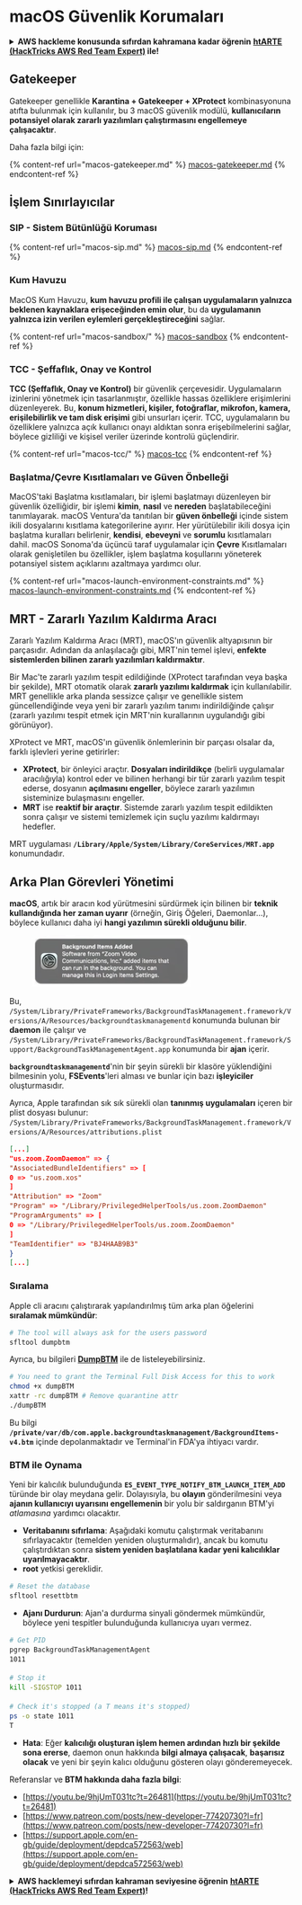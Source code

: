 # macOS Güvenlik Korumaları

<details>

<summary><strong>AWS hackleme konusunda sıfırdan kahramana kadar öğrenin</strong> <a href="https://training.hacktricks.xyz/courses/arte"><strong>htARTE (HackTricks AWS Red Team Expert)</strong></a><strong> ile!</strong></summary>

HackTricks'ı desteklemenin diğer yolları:

* **Şirketinizi HackTricks'te reklamını görmek istiyorsanız** veya **HackTricks'i PDF olarak indirmek istiyorsanız** [**ABONELİK PLANLARI**](https://github.com/sponsors/carlospolop)'na göz atın!
* [**Resmi PEASS & HackTricks ürünleri**](https://peass.creator-spring.com)'ni edinin
* [**PEASS Ailesi'ni**](https://opensea.io/collection/the-peass-family) keşfedin, özel [**NFT'lerimiz**](https://opensea.io/collection/the-peass-family) koleksiyonumuz
* **Katılın** 💬 [**Discord grubuna**](https://discord.gg/hRep4RUj7f) veya [**telegram grubuna**](https://t.me/peass) veya bizi **Twitter** 🐦 [**@carlospolopm**](https://twitter.com/hacktricks\_live)'da **takip edin**.
* **Hacking püf noktalarınızı paylaşarak PR'lar göndererek** [**HackTricks**](https://github.com/carlospolop/hacktricks) ve [**HackTricks Cloud**](https://github.com/carlospolop/hacktricks-cloud) github depolarına katkıda bulunun.

</details>

## Gatekeeper

Gatekeeper genellikle **Karantina + Gatekeeper + XProtect** kombinasyonuna atıfta bulunmak için kullanılır, bu 3 macOS güvenlik modülü, **kullanıcıların potansiyel olarak zararlı yazılımları çalıştırmasını engellemeye çalışacaktır**.

Daha fazla bilgi için:

{% content-ref url="macos-gatekeeper.md" %}
[macos-gatekeeper.md](macos-gatekeeper.md)
{% endcontent-ref %}

## İşlem Sınırlayıcılar

### SIP - Sistem Bütünlüğü Koruması

{% content-ref url="macos-sip.md" %}
[macos-sip.md](macos-sip.md)
{% endcontent-ref %}

### Kum Havuzu

MacOS Kum Havuzu, **kum havuzu profili ile çalışan uygulamaların yalnızca beklenen kaynaklara erişeceğinden emin olur**, bu da **uygulamanın yalnızca izin verilen eylemleri gerçekleştireceğini** sağlar.

{% content-ref url="macos-sandbox/" %}
[macos-sandbox](macos-sandbox/)
{% endcontent-ref %}

### TCC - **Şeffaflık, Onay ve Kontrol**

**TCC (Şeffaflık, Onay ve Kontrol)** bir güvenlik çerçevesidir. Uygulamaların izinlerini yönetmek için tasarlanmıştır, özellikle hassas özelliklere erişimlerini düzenleyerek. Bu, **konum hizmetleri, kişiler, fotoğraflar, mikrofon, kamera, erişilebilirlik ve tam disk erişimi** gibi unsurları içerir. TCC, uygulamaların bu özelliklere yalnızca açık kullanıcı onayı aldıktan sonra erişebilmelerini sağlar, böylece gizliliği ve kişisel veriler üzerinde kontrolü güçlendirir.

{% content-ref url="macos-tcc/" %}
[macos-tcc](macos-tcc/)
{% endcontent-ref %}

### Başlatma/Çevre Kısıtlamaları ve Güven Önbelleği

MacOS'taki Başlatma kısıtlamaları, bir işlemi başlatmayı düzenleyen bir güvenlik özelliğidir, bir işlemi **kimin**, **nasıl** ve **nereden** başlatabileceğini tanımlayarak. macOS Ventura'da tanıtılan bir **güven önbelleği** içinde sistem ikili dosyalarını kısıtlama kategorilerine ayırır. Her yürütülebilir ikili dosya için başlatma kuralları belirlenir, **kendisi**, **ebeveyni** ve **sorumlu** kısıtlamaları dahil. macOS Sonoma'da üçüncü taraf uygulamalar için **Çevre** Kısıtlamaları olarak genişletilen bu özellikler, işlem başlatma koşullarını yöneterek potansiyel sistem açıklarını azaltmaya yardımcı olur.

{% content-ref url="macos-launch-environment-constraints.md" %}
[macos-launch-environment-constraints.md](macos-launch-environment-constraints.md)
{% endcontent-ref %}

## MRT - Zararlı Yazılım Kaldırma Aracı

Zararlı Yazılım Kaldırma Aracı (MRT), macOS'ın güvenlik altyapısının bir parçasıdır. Adından da anlaşılacağı gibi, MRT'nin temel işlevi, **enfekte sistemlerden bilinen zararlı yazılımları kaldırmaktır**.

Bir Mac'te zararlı yazılım tespit edildiğinde (XProtect tarafından veya başka bir şekilde), MRT otomatik olarak **zararlı yazılımı kaldırmak** için kullanılabilir. MRT genellikle arka planda sessizce çalışır ve genellikle sistem güncellendiğinde veya yeni bir zararlı yazılım tanımı indirildiğinde çalışır (zararlı yazılımı tespit etmek için MRT'nin kurallarının uygulandığı gibi görünüyor).

XProtect ve MRT, macOS'ın güvenlik önlemlerinin bir parçası olsalar da, farklı işlevleri yerine getirirler:

* **XProtect**, bir önleyici araçtır. **Dosyaları indirildikçe** (belirli uygulamalar aracılığıyla) kontrol eder ve bilinen herhangi bir tür zararlı yazılım tespit ederse, dosyanın **açılmasını engeller**, böylece zararlı yazılımın sisteminize bulaşmasını engeller.
* **MRT** ise **reaktif bir araçtır**. Sistemde zararlı yazılım tespit edildikten sonra çalışır ve sistemi temizlemek için suçlu yazılımı kaldırmayı hedefler.

MRT uygulaması **`/Library/Apple/System/Library/CoreServices/MRT.app`** konumundadır.

## Arka Plan Görevleri Yönetimi

**macOS**, artık bir aracın kod yürütmesini sürdürmek için bilinen bir **teknik kullandığında her zaman uyarır** (örneğin, Giriş Öğeleri, Daemonlar...), böylece kullanıcı daha iyi **hangi yazılımın sürekli olduğunu bilir**.

<figure><img src="../../../.gitbook/assets/image (1183).png" alt=""><figcaption></figcaption></figure>

Bu, `/System/Library/PrivateFrameworks/BackgroundTaskManagement.framework/Versions/A/Resources/backgroundtaskmanagementd` konumunda bulunan bir **daemon** ile çalışır ve `/System/Library/PrivateFrameworks/BackgroundTaskManagement.framework/Support/BackgroundTaskManagementAgent.app` konumunda bir **ajan** içerir.

**`backgroundtaskmanagementd`**'nin bir şeyin sürekli bir klasöre yüklendiğini bilmesinin yolu, **FSEvents**'leri alması ve bunlar için bazı **işleyiciler** oluşturmasıdır.

Ayrıca, Apple tarafından sık ​​sık sürekli olan **tanınmış uygulamaları** içeren bir plist dosyası bulunur: `/System/Library/PrivateFrameworks/BackgroundTaskManagement.framework/Versions/A/Resources/attributions.plist`
```json
[...]
"us.zoom.ZoomDaemon" => {
"AssociatedBundleIdentifiers" => [
0 => "us.zoom.xos"
]
"Attribution" => "Zoom"
"Program" => "/Library/PrivilegedHelperTools/us.zoom.ZoomDaemon"
"ProgramArguments" => [
0 => "/Library/PrivilegedHelperTools/us.zoom.ZoomDaemon"
]
"TeamIdentifier" => "BJ4HAAB9B3"
}
[...]
```
### Sıralama

Apple cli aracını çalıştırarak yapılandırılmış tüm arka plan öğelerini **sıralamak mümkündür**:
```bash
# The tool will always ask for the users password
sfltool dumpbtm
```
Ayrıca, bu bilgileri [**DumpBTM**](https://github.com/objective-see/DumpBTM) ile de listeleyebilirsiniz.
```bash
# You need to grant the Terminal Full Disk Access for this to work
chmod +x dumpBTM
xattr -rc dumpBTM # Remove quarantine attr
./dumpBTM
```
Bu bilgi **`/private/var/db/com.apple.backgroundtaskmanagement/BackgroundItems-v4.btm`** içinde depolanmaktadır ve Terminal'in FDA'ya ihtiyacı vardır.

### BTM ile Oynama

Yeni bir kalıcılık bulunduğunda **`ES_EVENT_TYPE_NOTIFY_BTM_LAUNCH_ITEM_ADD`** türünde bir olay meydana gelir. Dolayısıyla, bu **olayın** gönderilmesini veya **ajanın kullanıcıyı uyarısını engellemenin** bir yolu bir saldırganın BTM'yi _atlamasına_ yardımcı olacaktır.

* **Veritabanını sıfırlama**: Aşağıdaki komutu çalıştırmak veritabanını sıfırlayacaktır (temelden yeniden oluşturmalıdır), ancak bu komutu çalıştırdıktan sonra **sistem yeniden başlatılana kadar yeni kalıcılıklar uyarılmayacaktır**.
* **root** yetkisi gereklidir.
```bash
# Reset the database
sfltool resettbtm
```
* **Ajanı Durdurun**: Ajan'a durdurma sinyali göndermek mümkündür, böylece yeni tespitler bulunduğunda kullanıcıya uyarı vermez.
```bash
# Get PID
pgrep BackgroundTaskManagementAgent
1011

# Stop it
kill -SIGSTOP 1011

# Check it's stopped (a T means it's stopped)
ps -o state 1011
T
```
* **Hata**: Eğer **kalıcılığı oluşturan işlem hemen ardından hızlı bir şekilde sona ererse**, daemon onun hakkında **bilgi almaya çalışacak**, **başarısız olacak** ve yeni bir şeyin kalıcı olduğunu gösteren olayı gönderemeyecek.

Referanslar ve **BTM hakkında daha fazla bilgi**:

* [https://youtu.be/9hjUmT031tc?t=26481](https://youtu.be/9hjUmT031tc?t=26481)
* [https://www.patreon.com/posts/new-developer-77420730?l=fr](https://www.patreon.com/posts/new-developer-77420730?l=fr)
* [https://support.apple.com/en-gb/guide/deployment/depdca572563/web](https://support.apple.com/en-gb/guide/deployment/depdca572563/web)

<details>

<summary><strong>AWS hacklemeyi sıfırdan kahraman seviyesine öğrenin</strong> <a href="https://training.hacktricks.xyz/courses/arte"><strong>htARTE (HackTricks AWS Red Team Expert)</strong></a><strong>!</strong></summary>

HackTricks'ı desteklemenin diğer yolları:

* **Şirketinizi HackTricks'te reklamını görmek istiyorsanız** veya **HackTricks'i PDF olarak indirmek istiyorsanız** [**ABONELİK PLANLARI**](https://github.com/sponsors/carlospolop)'na göz atın!
* [**Resmi PEASS & HackTricks ürünlerini**](https://peass.creator-spring.com) edinin
* [**The PEASS Family'yi**](https://opensea.io/collection/the-peass-family) keşfedin, özel [**NFT'lerimiz**](https://opensea.io/collection/the-peass-family) koleksiyonumuz
* **💬 [**Discord grubuna**](https://discord.gg/hRep4RUj7f) veya [**telegram grubuna**](https://t.me/peass) **katılın veya** bizi **Twitter** 🐦 [**@carlospolopm**](https://twitter.com/hacktricks\_live)**'da takip edin.**
* **Hacking püf noktalarınızı paylaşarak PR göndererek** [**HackTricks**](https://github.com/carlospolop/hacktricks) ve [**HackTricks Cloud**](https://github.com/carlospolop/hacktricks-cloud) github depolarına katkıda bulunun.

</details>
